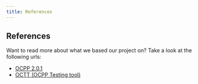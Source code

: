 ```yaml
---
title: References
---
```


## References

Want to read more about what we based our project on?
Take a look at the following urls:
- [OCPP 2.0.1](https://openchargealliance.org/protocols/open-charge-point-protocol/#OCPP2.0.1)
- [OCTT (OCPP Testing tool)](https://openchargealliance.org/test-tool/)
